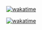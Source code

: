 [![wakatime](https://wakatime.com/share/@018ecd9a-5096-4908-b52c-0985453b0659/1d1e6f5e-0023-4f40-8ab9-cb1f4dbd0a9b.svg)](https://wakatime.com/@vemrog)

[![wakatime](https://wakatime.com/badge/user/018ecd9a-5096-4908-b52c-0985453b0659.svg)](https://wakatime.com/@vemrog)
